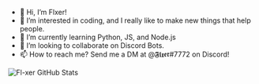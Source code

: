 - 👋 Hi, I’m Flxer!
- 👀 I’m interested in coding, and I really like to make new things that help people.
- 🌱 I’m currently learning Python, JS, and Node.js
- 💞️ I’m looking to collaborate on Discord Bots.
- 📫 How to reach me? Send me a DM at @𝕱𝖑𝖝𝖊𝖗#7772 on Discord!

<!---
Fl-xer/Fl-xer is a ✨ special ✨ repository because its `README.md` (this file) appears on your GitHub profile.
You can click the Preview link to take a look at your changes.
--->
![Fl-xer GitHub Stats](https://github-readme-stats.vercel.app/api?username=Fl-xer)

